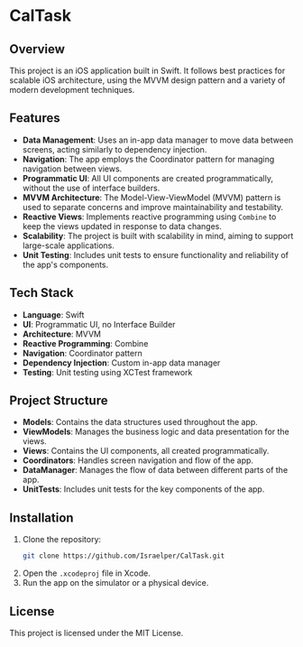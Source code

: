 # CalTask

## Overview
This project is an iOS application built in Swift. It follows best practices for scalable iOS architecture, using the MVVM design pattern and a variety of modern development techniques.

## Features
- **Data Management**: Uses an in-app data manager to move data between screens, acting similarly to dependency injection.
- **Navigation**: The app employs the Coordinator pattern for managing navigation between views.
- **Programmatic UI**: All UI components are created programmatically, without the use of interface builders.
- **MVVM Architecture**: The Model-View-ViewModel (MVVM) pattern is used to separate concerns and improve maintainability and testability.
- **Reactive Views**: Implements reactive programming using `Combine` to keep the views updated in response to data changes.
- **Scalability**: The project is built with scalability in mind, aiming to support large-scale applications.
- **Unit Testing**: Includes unit tests to ensure functionality and reliability of the app's components.

## Tech Stack
- **Language**: Swift
- **UI**: Programmatic UI, no Interface Builder
- **Architecture**: MVVM
- **Reactive Programming**: Combine
- **Navigation**: Coordinator pattern
- **Dependency Injection**: Custom in-app data manager
- **Testing**: Unit testing using XCTest framework

## Project Structure

- **Models**: Contains the data structures used throughout the app.
- **ViewModels**: Manages the business logic and data presentation for the views.
- **Views**: Contains the UI components, all created programmatically.
- **Coordinators**: Handles screen navigation and flow of the app.
- **DataManager**: Manages the flow of data between different parts of the app.
- **UnitTests**: Includes unit tests for the key components of the app.

## Installation
1. Clone the repository:
    ```bash
    git clone https://github.com/Israelper/CalTask.git
    ```
2. Open the `.xcodeproj` file in Xcode.
3. Run the app on the simulator or a physical device.


## License
This project is licensed under the MIT License.
